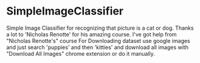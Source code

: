 # SimpleImageClassifier
Simple Image Classifier for recognizing that picture is a cat or dog.
Thanks a lot to 'Nicholas Renotte' for his amazing course.
I've got help from "Nicholas Renotte's" course
For Downloading dataset use google images and just search 'puppies' and then 'kitties' and download all images with "Download All Images" chrome extension or do it manually.
